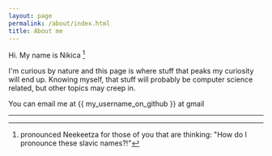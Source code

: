 ```yaml
---
layout: page
permalink: /about/index.html
title: About me
---
```


Hi. My name is Nikica [^1]

I'm curious by nature and this page is where stuff that peaks my curiosity will end up.
Knowing myself, that stuff will probably be computer science related, but other topics may creep in.

You can email me at \{\{ my_username_on_github }} at gmail

---
[^1]: pronounced Neekeetza for those of you that are thinking: "How do I pronounce these slavic names?!"
